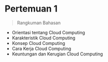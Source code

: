 <h1>Pertemuan 1 </h1>

<blockquote>Rangkuman Bahasan</blockquote>
<ul>
  <li>Orientasi tentang Cloud Computing</li>
  <li>Karakteristik Cloud Computing</li>
  <li>Konsep Cloud Computing</li>
  <li>Cara Kerja Cloud Computing</li>
  <li>Keuntungan dan Kerugian Cloud Computing</li>
</ul>
